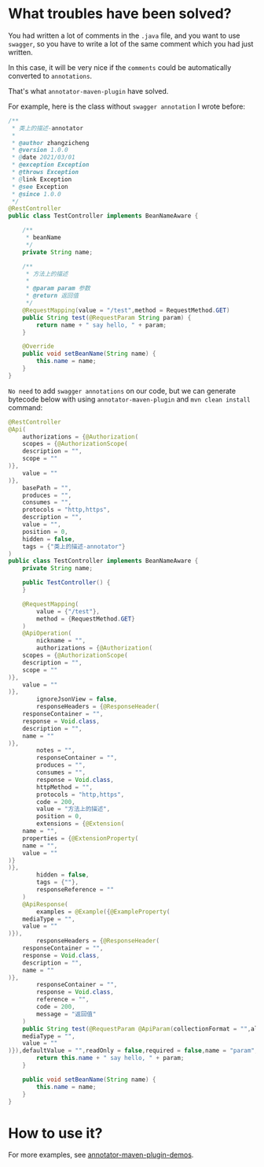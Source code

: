 # What troubles have been solved?

You had written a lot of comments in the `.java` file, and you want to use `swagger`, so you have to write a lot of the same comment which you had just written.

In this case, it will be very nice if the `comments` could be automatically converted to `annotations`.

That's what `annotator-maven-plugin` have solved.

For example, here is the class without `swagger annotation` I wrote before:
```java
/**
 * 类上的描述-annotator
 *
 * @author zhangzicheng
 * @version 1.0.0
 * @date 2021/03/01
 * @exception Exception
 * @throws Exception
 * @link Exception
 * @see Exception
 * @since 1.0.0
 */
@RestController
public class TestController implements BeanNameAware {

    /**
     * beanName
     */
    private String name;

    /**
     * 方法上的描述
     *
     * @param param 参数
     * @return 返回值
     */
    @RequestMapping(value = "/test",method = RequestMethod.GET)
    public String test(@RequestParam String param) {
        return name + " say hello, " + param;
    }

    @Override
    public void setBeanName(String name) {
        this.name = name;
    }
}
```
`No need` to add `swagger annotations` on our code, but we can generate bytecode below with using `annotator-maven-plugin` and `mvn clean install` command:
```java
@RestController
@Api(
    authorizations = {@Authorization(
    scopes = {@AuthorizationScope(
    description = "",
    scope = ""
)},
    value = ""
)},
    basePath = "",
    produces = "",
    consumes = "",
    protocols = "http,https",
    description = "",
    value = "",
    position = 0,
    hidden = false,
    tags = {"类上的描述-annotator"}
)
public class TestController implements BeanNameAware {
    private String name;

    public TestController() {
    }

    @RequestMapping(
        value = {"/test"},
        method = {RequestMethod.GET}
    )
    @ApiOperation(
        nickname = "",
        authorizations = {@Authorization(
    scopes = {@AuthorizationScope(
    description = "",
    scope = ""
)},
    value = ""
)},
        ignoreJsonView = false,
        responseHeaders = {@ResponseHeader(
    responseContainer = "",
    response = Void.class,
    description = "",
    name = ""
)},
        notes = "",
        responseContainer = "",
        produces = "",
        consumes = "",
        response = Void.class,
        httpMethod = "",
        protocols = "http,https",
        code = 200,
        value = "方法上的描述",
        position = 0,
        extensions = {@Extension(
    name = "",
    properties = {@ExtensionProperty(
    name = "",
    value = ""
)}
)},
        hidden = false,
        tags = {""},
        responseReference = ""
    )
    @ApiResponse(
        examples = @Example({@ExampleProperty(
    mediaType = "",
    value = ""
)}),
        responseHeaders = {@ResponseHeader(
    responseContainer = "",
    response = Void.class,
    description = "",
    name = ""
)},
        responseContainer = "",
        response = Void.class,
        reference = "",
        code = 200,
        message = "返回值"
    )
    public String test(@RequestParam @ApiParam(collectionFormat = "",allowableValues = "",allowEmptyValue = false,allowMultiple = false,examples = @Example({@ExampleProperty(
    mediaType = "",
    value = ""
)}),defaultValue = "",readOnly = false,required = false,name = "param",type = "",value = "参数",format = "",access = "",hidden = false,example = "") String param) {
        return this.name + " say hello, " + param;
    }

    public void setBeanName(String name) {
        this.name = name;
    }
}
```

# How to use it?

For more examples, see [annotator-maven-plugin-demos](https://github.com/dragon-zhang/annotator-maven-plugin-demos).
